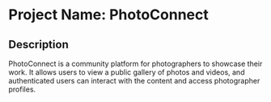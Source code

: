 # Project Name: PhotoConnect

## Description

PhotoConnect is a community platform for photographers to showcase their work. It allows users to view a public gallery of photos and videos, and authenticated users can interact with the content and access photographer profiles.
